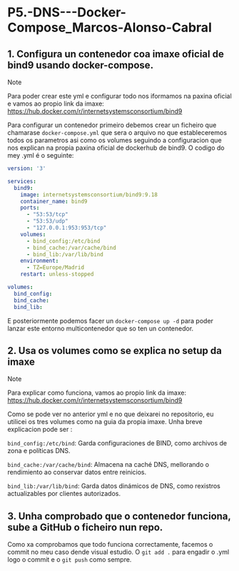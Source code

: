# P5.-DNS---Docker-Compose_Marcos-Alonso-Cabral
## 1. Configura un contenedor coa imaxe oficial de bind9 usando docker-compose.
>[!NOTE]
>Para poder crear este yml e configurar todo nos iformamos na paxina oficial e vamos ao propio link da imaxe: https://hub.docker.com/r/internetsystemsconsortium/bind9

Para configurar un contenedor primeiro debemos crear un ficheiro que chamarase `docker-compose.yml` que sera o arquivo no que estableceremos todos os parametros asi como os volumes seguindo a configuracion que nos explican na propia paxina oficial de dockerhub de bind9. O codigo do mey .yml 
é o seguinte:
```yaml
version: '3'

services:
  bind9:
    image: internetsystemsconsortium/bind9:9.18
    container_name: bind9
    ports:
      - "53:53/tcp"
      - "53:53/udp"
      - "127.0.0.1:953:953/tcp"
    volumes:
      - bind_config:/etc/bind
      - bind_cache:/var/cache/bind
      - bind_lib:/var/lib/bind
    environment:
      - TZ=Europe/Madrid
    restart: unless-stopped

volumes:
  bind_config:
  bind_cache:
  bind_lib:
```
  
  E posteriormente podemos facer un `docker-compose up -d` para poder lanzar este entorno multicontenedor que so ten un contenedor.

## 2. Usa os volumes como se explica no setup da imaxe
>[!NOTE]
>Para explicar como funciona, vamos ao propio link da imaxe: https://hub.docker.com/r/internetsystemsconsortium/bind9

Como se pode ver no anterior yml e no que deixarei no repositorio, eu utilicei os tres volumes como na guia da propia imaxe.
Unha breve explicacion pode ser :   

`bind_config:/etc/bind`: Garda configuraciones de BIND, como archivos de zona e políticas DNS.  

`bind_cache:/var/cache/bind`: Almacena na caché DNS, mellorando o rendimiento ao conservar datos entre reinicios.  

`bind_lib:/var/lib/bind`: Garda datos dinámicos de DNS, como rexistros actualizables por clientes autorizados.  

## 3. Unha comprobado que o contenedor funciona, sube a GitHub o ficheiro nun repo.
Como xa comprobamos que todo funciona correctamente, facemos o commit no meu caso dende visual estudio. O `git add .` para engadir o .yml logo o commit e o `git push` como sempre.